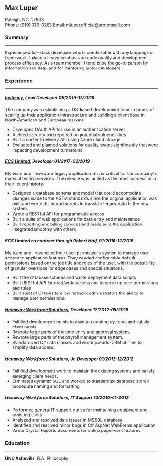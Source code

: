 ## Max Luper 
Raleigh, NC, 27603  
Phone: (919) 339-0283
Email: <mluper.official@protonmail.com>

### Summary 

---
Experienced full-stack developer who is comfortable with any language or framework. I place a heavy emphasis on code quality and development process efficiency. As a team member, I tend to be the go-to person for information and help, and for mentoring junior developers. 

### Experience

---
##### [Instancy](https://www.instancy.com/), Lead Developer 09/2019-12/2019
The company was establishing a US-based development team in hopes of scaling up their application infrastructure and building a client base in North-American and European markets. 

* Developed OAuth API for use in an authentication server
* Audited security and reported on potential vulnerabilities
* Built a content-delivery API using Azure cloud storage 
* Evaluated and planned solutions for quality issues significantly that were impacting development turnaround

##### [ECS Limited](https://www.ecslimited.com/), Developer 01/2017-02/2019
My team and I rewrote a legacy application that is critical for the company's material testing services. The release was lauded as the most successful in their recent history.

* Designed a database schema and model that could accomodate changes made to the ASTM standards since the original application was built and wrote the import scripts to translate legacy data to the new system.
* Wrote a RESTful API for programmatic access
* Built a suite of web applications for data entry and maintenance 
* Built reporting and billing services and made sure the application integrated smoothly with others

##### ECS Limited on contract through Robert Half, 01/2016-12/2016
My team and I revamped their user-permissions system to manage user access to application features. They needed configurable default permissions based on the job title and roles of the user, with the possibility of granular overrides for edge cases and special situations. 

* Built the database schema and wrote deployment data scripts
* Built RESTful API for read/write access and to serve up user permissions and rules
* Built suiet of UI tools to allow network administrators the ability to manage user permissions.

##### [Headway Workforce Solutions](https://www.headwaywfs.com/), Developer 12/2012-05/2016
* Fulfilled development needs to maintain existing systems and satisfy client needs.
* Rewrote large parts of the time entry and approval system.
* Rewrote large parts of the payroll management system.
* Standardized C# data classes and wrote pseudo-ORM utilities to simplify data access. 

##### Headway Workforce Solutions, Jr. Developer 01/2012-12/2012
* Fulfilled development work to maintain the existing systems and satisfy emerging client needs.
* Eliminated dynamic SQL and worked to standardize database stored procedure naming and formatting

##### Headway Workforce Solutions, IT Support 10/2010-01-2012
* Performed general IT support duties for maintaining equipment and assisting users
* Analyzed and resolved data issues in MSSQL database
* Identified and resolved minor bugs in C# AspNet WebForms application
* Wrote Crystal Reports documents for online paperwork features

### Education

---
**UNC Asheville**, B.A. Philosophy